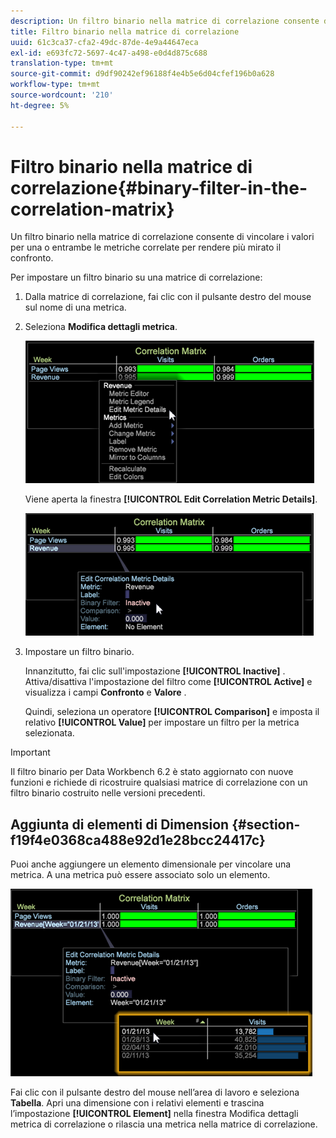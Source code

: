 ```yaml
---
description: Un filtro binario nella matrice di correlazione consente di vincolare i valori per una o entrambe le metriche correlate per rendere più mirato il confronto.
title: Filtro binario nella matrice di correlazione
uuid: 61c3ca37-cfa2-49dc-87de-4e9a44647eca
exl-id: e693fc72-5697-4c47-a498-e0d4d875c688
translation-type: tm+mt
source-git-commit: d9df90242ef96188f4e4b5e6d04cfef196b0a628
workflow-type: tm+mt
source-wordcount: '210'
ht-degree: 5%

---
```


# Filtro binario nella matrice di correlazione{#binary-filter-in-the-correlation-matrix}

Un filtro binario nella matrice di correlazione consente di vincolare i valori per una o entrambe le metriche correlate per rendere più mirato il confronto.

Per impostare un filtro binario su una matrice di correlazione:

1. Dalla matrice di correlazione, fai clic con il pulsante destro del mouse sul nome di una metrica.
1. Seleziona **Modifica dettagli metrica**.

   ![](assets/correlation_matrix_binary_filter.png)

   Viene aperta la finestra **[!UICONTROL Edit Correlation Metric Details]**.

   ![](assets/correlation_matrix_metric_details.png)

1. Impostare un filtro binario.

   Innanzitutto, fai clic sull&#39;impostazione **[!UICONTROL Inactive]** . Attiva/disattiva l&#39;impostazione del filtro come **[!UICONTROL Active]** e visualizza i campi **Confronto** e **Valore** .

   Quindi, seleziona un operatore **[!UICONTROL Comparison]** e imposta il relativo **[!UICONTROL Value]** per impostare un filtro per la metrica selezionata.

>[!IMPORTANT]
>
>Il filtro binario per Data Workbench 6.2 è stato aggiornato con nuove funzioni e richiede di ricostruire qualsiasi matrice di correlazione con un filtro binario costruito nelle versioni precedenti.

## Aggiunta di elementi di Dimension {#section-f19f4e0368ca488e92d1e28bcc24417c}

Puoi anche aggiungere un elemento dimensionale per vincolare una metrica. A una metrica può essere associato solo un elemento.

![](assets/correlation_matrix_element.png)

Fai clic con il pulsante destro del mouse nell’area di lavoro e seleziona **Tabella**. Apri una dimensione con i relativi elementi e trascina l’impostazione **[!UICONTROL Element]** nella finestra Modifica dettagli metrica di correlazione o rilascia una metrica nella matrice di correlazione.
